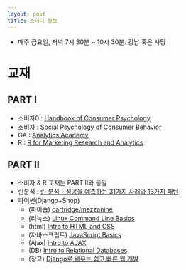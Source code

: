 ```yaml
---
layout: post
title: 스터디 정보 
---
```


* 매주 금요일, 저녁 7시 30분 ~ 10시 30분. 강남 혹은 사당

# 교재

## PART I   
* 소비자0 : [Handbook of Consumer Psychology](http://www.amazon.com/Handbook-Consumer-Psychology-Marketing/dp/080585603X)
* 소비자  : [Social Psychology of Consumer Behavior](http://www.amazon.com/Social-Psychology-Consumer-Behavior-Frontiers/dp/1841694983)
* GA : [Analytics Academy](https://analyticsacademy.withgoogle.com/explorer)
* R : [R for Marketing Research and Analytics](http://www.amazon.com/Marketing-Research-Analytics-Use/dp/3319144359)

## PART II   
* 소비자 & R 교재는 PART II와 동일
* 린분석 : [린 분석 - 성공을 예측하는 31가지 사례와 13가지 패턴](http://www.aladin.co.kr/shop/wproduct.aspx?ItemId=34465476)
* 파이썬(Django+Shop)
  - (파이숍) [cartridge/mezzanine](http://blog.endpoint.com/2014/12/ecommerce-in-django-world.html)
  - (리눅스) [Linux Command Line Basics](https://www.udacity.com/course/linux-command-line-basics--ud595)
  - (html) [Intro to HTML and CSS](https://www.udacity.com/course/intro-to-html-and-css--ud304)
  - (자바스크립트) [JavaScript Basics](https://www.udacity.com/course/javascript-basics--ud804)
  - (Ajax) [Intro to AJAX](https://www.udacity.com/course/intro-to-ajax--ud110)
  - (DB) [Intro to Relational Databases](https://www.udacity.com/course/intro-to-relational-databases--ud197)
  - (장고) [Django로 배우는 쉽고 빠른 웹 개발](http://www.aladin.co.kr/shop/wproduct.aspx?ItemId=55249081) 

